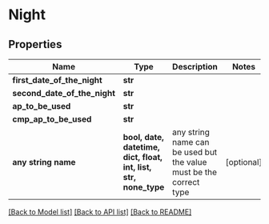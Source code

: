 # Night


## Properties
Name | Type | Description | Notes
------------ | ------------- | ------------- | -------------
**first_date_of_the_night** | **str** |  | 
**second_date_of_the_night** | **str** |  | 
**ap_to_be_used** | **str** |  | 
**cmp_ap_to_be_used** | **str** |  | 
**any string name** | **bool, date, datetime, dict, float, int, list, str, none_type** | any string name can be used but the value must be the correct type | [optional]

[[Back to Model list]](../README.md#documentation-for-models) [[Back to API list]](../README.md#documentation-for-api-endpoints) [[Back to README]](../README.md)


